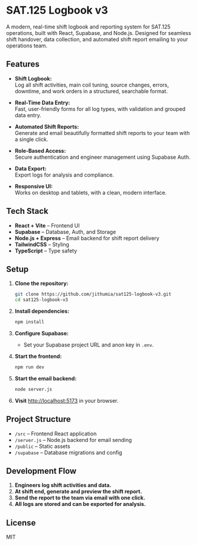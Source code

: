 # SAT.125 Logbook v3

A modern, real-time shift logbook and reporting system for SAT.125 operations, built with React, Supabase, and Node.js. Designed for seamless shift handover, data collection, and automated shift report emailing to your operations team.

## Features

- **Shift Logbook:**  
  Log all shift activities, main coil tuning, source changes, errors, downtime, and work orders in a structured, searchable format.

- **Real-Time Data Entry:**  
  Fast, user-friendly forms for all log types, with validation and grouped data entry.

- **Automated Shift Reports:**  
  Generate and email beautifully formatted shift reports to your team with a single click.

- **Role-Based Access:**  
  Secure authentication and engineer management using Supabase Auth.

- **Data Export:**  
  Export logs for analysis and compliance.

- **Responsive UI:**  
  Works on desktop and tablets, with a clean, modern interface.

## Tech Stack

- **React + Vite** – Frontend UI
- **Supabase** – Database, Auth, and Storage
- **Node.js + Express** – Email backend for shift report delivery
- **TailwindCSS** – Styling
- **TypeScript** – Type safety

## Setup

1. **Clone the repository:**
   ```sh
   git clone https://github.com/jithumia/sat125-logbook-v3.git
   cd sat125-logbook-v3
   ```

2. **Install dependencies:**
   ```sh
   npm install
   ```

3. **Configure Supabase:**
   - Set your Supabase project URL and anon key in `.env`.

4. **Start the frontend:**
   ```sh
   npm run dev
   ```

5. **Start the email backend:**
   ```sh
   node server.js
   ```

6. **Visit** [http://localhost:5173](http://localhost:5173) in your browser.

## Project Structure

- `/src` – Frontend React application
- `/server.js` – Node.js backend for email sending
- `/public` – Static assets
- `/supabase` – Database migrations and config

## Development Flow

1. **Engineers log shift activities and data.**
2. **At shift end, generate and preview the shift report.**
3. **Send the report to the team via email with one click.**
4. **All logs are stored and can be exported for analysis.**

## License

MIT 
